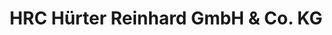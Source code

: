 ---
title: "HRC Hürter Reinhard GmbH & Co. KG"
url: /cochem/hrc-huerter-reinhard-gmbh-und-co-kg/
shop: Autowerkstatt
---